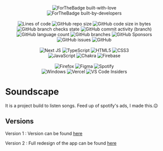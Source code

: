 <div align="center">
    <div>
        <img src="https://ForTheBadge.com/images/badges/built-with-love.svg" alt="ForTheBadge built-with-love"><br>
        <img src="https://ForTheBadge.com/images/badges/built-by-developers.svg" alt="ForTheBadge built-by-developers">
        <br> <br>
        <img alt="Lines of code" src="https://img.shields.io/tokei/lines/github/AnonymousXC/Soundscape">
        <img alt="GitHub repo size" src="https://img.shields.io/github/repo-size/AnonymousXC/Soundscape">
        <img alt="GitHub code size in bytes" src="https://img.shields.io/github/languages/code-size/AnonymousXC/Soundscape">
        <img alt="GitHub branch checks state" src="https://img.shields.io/github/checks-status/AnonymousXC/Soundscape/main">
        <img alt="GitHub commit activity (branch)" src="https://img.shields.io/github/commit-activity/w/AnonymousXC/Soundscape/main">
        <br>
        <img alt="GitHub language count" src="https://img.shields.io/github/languages/count/AnonymousXC/Soundscape">
        <img src="https://img.shields.io/badge/branches-1-brightgreen" alt="GitHub branches">
        <img alt="GitHub Sponsors" src="https://img.shields.io/github/sponsors/AnonymousXC">
        <img alt="GitHub issues" src="https://img.shields.io/github/issues/AnonymousXC/Soundscape">
        <img alt="GitHub" src="https://img.shields.io/github/license/AnonymousXC/Soundscape">
        <br> <br>
        <img src="https://img.shields.io/badge/Next-black?style=for-the-badge&amp;logo=next.js&amp;logoColor=white" alt="Next JS">
        <img src="https://img.shields.io/badge/typescript-%23007ACC.svg?style=for-the-badge&amp;logo=typescript&amp;logoColor=white" alt="TypeScript">
        <img src="https://img.shields.io/badge/html5-%23E34F26.svg?style=for-the-badge&amp;logo=html5&amp;logoColor=white" alt="HTML5">
        <img src="https://img.shields.io/badge/css3-%231572B6.svg?style=for-the-badge&amp;logo=css3&amp;logoColor=white" alt="CSS3">
        <br>
        <img src="https://img.shields.io/badge/javascript-%23323330.svg?style=for-the-badge&amp;logo=javascript&amp;logoColor=%23F7DF1E" alt="JavaScript">
        <img src="https://img.shields.io/badge/chakra-%234ED1C5.svg?style=for-the-badge&amp;logo=chakraui&amp;logoColor=white" alt="Chakra">
        <img src="https://img.shields.io/badge/firebase-%23039BE5.svg?style=for-the-badge&amp;logo=firebase" alt="Firebase">
        <br> <br>
        <img src="https://img.shields.io/badge/Firefox-FF7139?style=for-the-badge&amp;logo=Firefox-Browser&amp;logoColor=white" alt="Firefox">
        <img src="https://img.shields.io/badge/figma-%23F24E1E.svg?style=for-the-badge&amp;logo=figma&amp;logoColor=white" alt="Figma">
        <img src="https://img.shields.io/badge/Spotify-1ED760?style=for-the-badge&amp;logo=spotify&amp;logoColor=white" alt="Spotify">
        <br>
        <img src="https://img.shields.io/badge/Windows-0078D6?style=for-the-badge&amp;logo=windows&amp;logoColor=white" alt="Windows">
        <img src="https://img.shields.io/badge/vercel-%23000000.svg?style=for-the-badge&amp;logo=vercel&amp;logoColor=white" alt="Vercel">
        <img src="https://img.shields.io/badge/VS%20Code%20Insiders-35b393.svg?style=for-the-badge&amp;logo=visual-studio-code&amp;logoColor=white" alt="VS Code Insiders">
    </div>
</div>

# Soundscape

It is a project build to listen songs. Feed up of spotify's ads, I made this.😉

## Versions

Version 1 : Version can be found [here](https://soundscape-anonymousxc.vercel.app/)

Version 2 : Full redesign of the app can be found [here](https://soundscape-psi.vercel.app/)